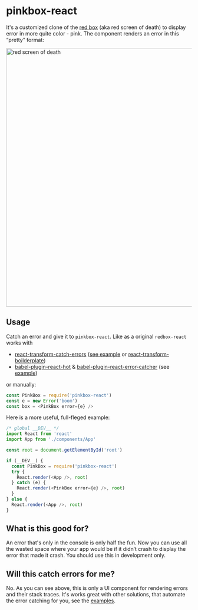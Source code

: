 # pinkbox-react

It's a customized clone of the [red box](https://github.com/KeywordBrain/redbox-react) (aka red screen of death) to display error in more quite color - pink. The component renders an error in this “pretty” format:

<img src="http://i.imgur.com/WOSx9zR.png" alt="red screen of death" width="700" />

## Usage
Catch an error and give it to `pinkbox-react`. Like as a original `redbox-react` works with
* [react-transform-catch-errors](https://github.com/gaearon/react-transform-catch-errors) ([see example](https://github.com/KeywordBrain/redbox-react/tree/master/examples/react-transform-catch-errors) or [react-transform-boilderplate](https://github.com/gaearon/react-transform-boilerplate/))
* [babel-plugin-react-hot](https://github.com/loggur/babel-plugin-react-hot) & [babel-plugin-react-error-catcher](https://github.com/loggur/babel-plugin-react-error-catcher) (see [example](https://github.com/KeywordBrain/redbox-react/tree/master/examples/babel-plugin-react-hot))

or manually:

```javascript
const PinkBox = require('pinkbox-react')
const e = new Error('boom')
const box = <PinkBox error={e} />
```

Here is a more useful, full-fleged example:

```javascript
/* global __DEV__ */
import React from 'react'
import App from './components/App'

const root = document.getElementById('root')

if (__DEV__) {
  const PinkBox = require('pinkbox-react')
  try {
    React.render(<App />, root)
  } catch (e) {
    React.render(<PinkBox error={e} />, root)
  }
} else {
  React.render(<App />, root)
}
```

## What is this good for?
An error that's only in the console is only half the fun. Now you can use all the wasted space where your app would be if it didn’t crash to display the error that made it crash. You should use this in development only.

## Will this catch errors for me?
No. As you can see above, this is only a UI component for rendering errors and their stack traces. It's works great with other solutions, that automate the error catching for you, see the [examples](https://github.com/KeywordBrain/redbox-react/tree/master/examples).
